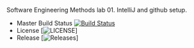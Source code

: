 Software Engineering Methods lab 01.
IntelliJ and github setup.

- Master Build Status [![Build Status](https://travis-ci.com/MonikaSliciute/sem.svg?branch=master)](https://travis-ci.com/MonikaSliciute/sem)
- License [![LICENSE](https://img.shields.io/github/license/MonikaSliciute/sem.svg?style=flat-square)]
- Release [![Releases](https://img.shields.io/github/release/MonikaSliciute/sem/all.svg?style=flat-square)]


